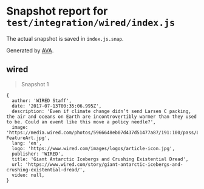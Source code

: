 # Snapshot report for `test/integration/wired/index.js`

The actual snapshot is saved in `index.js.snap`.

Generated by [AVA](https://avajs.dev).

## wired

> Snapshot 1

    {
      author: 'WIRED Staff',
      date: '2017-07-13T00:35:06.995Z',
      description: 'Even if climate change didn’t send Larsen C packing, the air and oceans on Earth are incontrovertibly warmer than they used to be. Could an event like this move a policy needle?',
      image: 'https://media.wired.com/photos/5966648eb07d437d51477a87/191:100/pass/LarsenC-FeatureArt.jpg',
      lang: 'en',
      logo: 'https://www.wired.com/images/logos/article-icon.jpg',
      publisher: 'WIRED',
      title: 'Giant Antarctic Icebergs and Crushing Existential Dread',
      url: 'https://www.wired.com/story/giant-antarctic-icebergs-and-crushing-existential-dread/',
      video: null,
    }
